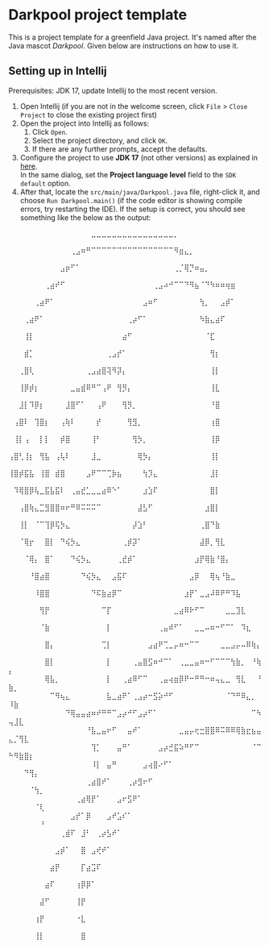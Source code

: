 # Darkpool project template

This is a project template for a greenfield Java project. It's named after the Java mascot _Darkpool_. Given below are instructions on how to use it.

## Setting up in Intellij

Prerequisites: JDK 17, update Intellij to the most recent version.

1. Open Intellij (if you are not in the welcome screen, click `File` > `Close Project` to close the existing project first)
2. Open the project into Intellij as follows:
   1. Click `Open`.
   2. Select the project directory, and click `OK`.
   3. If there are any further prompts, accept the defaults.
3. Configure the project to use **JDK 17** (not other versions) as explained in [here](https://www.jetbrains.com/help/idea/sdk.html#set-up-jdk).<br>
   In the same dialog, set the **Project language level** field to the `SDK default` option.
4. After that, locate the `src/main/java/Darkpool.java` file, right-click it, and choose `Run Darkpool.main()` (if the code editor is showing compile errors, try restarting the IDE). If the setup is correct, you should see something like the below as the output:


⠀⠀⠀⠀⠀⠀⠀⠀⠀⠀⠀⠀⠀⠀⠀⠀⣀⣀⣀⣀⣀⣀⣀⣀⣀⣀⣀⣀⣀⣀⣀⣀⡀⠀⠀⠀⠀⠀⠀⠀⠀⠀⠀⠀⠀⠀⠀⠀⠀⠀⠀⠀⠀⠀⠀⠀
⠀⠀⠀⠀⠀⠀⠀⠀⠀⠀⠀⠀⢀⣠⠶⠛⠉⠉⠉⠉⠉⠉⠉⠉⠉⠉⠉⠉⠉⠉⠉⠉⠻⣶⣄⡀⠀⠀⠀⠀⠀⠀⠀⠀⠀⠀⠀⠀⠀⠀⠀⠀⠀⠀⠀⠀
⠀⠀⠀⠀⠀⠀⠀⠀⠀⠀⣠⡶⠋⠁⠀⠀⠀⠀⠀⠀⠀⠀⠀⠀⠀⠀⠀⠀⠀⠀⠀⠀⢀⡈⢿⡙⠶⣤⡀⠀⠀⠀⠀⠀⠀⠀⠀⠀⠀⠀⠀⠀⠀⠀⠀⠀
⠀⠀⠀⠀⠀⠀⠀⢀⣴⠞⠋⠀⠀⠀⠀⠀⠀⠀⠀⠀⠀⠀⠀⠀⠀⠀⠀⠀⢀⣠⠴⠚⠉⠉⠙⠻⣦⠈⠙⠳⠶⠶⢶⣶⠀⠀⠀⠀⠀⠀⠀⠀⠀⠀⠀⠀
⠀⠀⠀⠀⠀⢀⣴⠟⠁⠀⠀⠀⠀⠀⠀⠀⠀⠀⠀⠀⠀⠀⠀⠀⠀⠀⣠⠶⠋⠀⠀⠀⠀⠀⠀⠀⠀⢳⡀⠀⠀⣠⡾⠁⠀⠀⠀⠀⠀⠀⠀⠀⠀⠀⠀⠀
⠀⠀⠀⢀⣴⠟⠁⠀⠀⠀⠀⠀⠀⠀⠀⠀⠀⠀⠀⠀⠀⠀⠀⢀⡴⠋⠁⠀⠀⠀⠀⠀⠀⠀⠀⠀⠀⠳⣷⣄⣴⠏⠀⠀⠀⠀⠀⠀⠀⠀⠀⠀⠀⠀⠀⠀
⠀⠀⠀⢸⡇⠀⠀⠀⠀⠀⠀⠀⠀⠀⠀⠀⠀⠀⠀⠀⠀⠀⣴⠋⠀⠀⠀⠀⠀⠀⠀⠀⠀⠀⠀⠀⠀⠀⠈⣏⠀⠀⠀⠀⠀⠀⠀⠀⠀⠀⠀⠀⠀⠀⠀⠀
⠀⠀⠀⣾⡁⠀⠀⠀⠀⠀⠀⠀⠀⠀⠀⠀⠀⠀⠀⢀⣠⡞⠁⠀⠀⠀⠀⠀⠀⠀⠀⠀⠀⠀⠀⠀⠀⠀⠀⢻⡆⠀⠀⠀⠀⠀⠀⠀⠀⠀⠀⠀⠀⠀⠀⠀
⠀⠀⢀⣿⢇⠀⠀⠀⠀⠀⠀⠀⠀⠀⠀⢀⣠⣴⣿⢽⠻⡽⡄⠀⠀⠀⠀⠀⠀⠀⠀⠀⠀⠀⠀⠀⠀⠀⠀⢸⡇⠀⠀⠀⠀⠀⠀⠀⠀⠀⠀⠀⠀⠀⠀⠀
⠀⠀⢸⡿⡾⡆⠀⠀⠀⠀⠀⠀⣀⣤⣾⠿⠛⠉⢠⠟⠀⢻⡻⡄⠀⠀⠀⠀⠀⠀⠀⠀⠀⠀⠀⠀⠀⠀⠀⢸⣇⠀⠀⠀⠀⠀⠀⠀⠀⠀⠀⠀⠀⠀⠀⠀
⠀⠀⣸⡇⠹⡿⡆⠀⠀⠀⠀⣸⣿⠋⠁⠀⠀⢠⠟⠀⠀⠀⢻⡻⡀⠀⠀⠀⠀⠀⠀⠀⠀⠀⠀⠀⠀⠀⠀⠘⣿⠀⠀⠀⠀⠀⠀⠀⠀⠀⠀⠀⠀⠀⠀⠀
⠀⢠⣿⠇⠀⢹⣿⡆⠀⠀⢠⢷⠇⠀⠀⠀⠀⡞⠀⠀⠀⠀⠀⢻⣻⡀⠀⠀⠀⠀⠀⠀⠀⠀⠀⠀⠀⠀⠀⢰⣿⠀⠀⠀⠀⠀⠀⠀⠀⠀⠀⠀⠀⠀⠀⠀
⠀⢸⡇⢠⠀⠀⡇⡇⠀⠀⡾⣿⠀⠀⠀⠀⢸⠃⠀⠀⠀⠀⠀⠀⢻⡳⡀⠀⠀⠀⠀⠀⠀⠀⠀⠀⠀⠀⠀⢸⡿⠀⠀⠀⠀⠀⠀⠀⠀⠀⠀⠀⠀⠀⠀⠀
⢠⣿⢃⢸⡆⠀⢻⣧⠀⢠⢧⠇⠀⠀⠀⠀⣸⣀⠀⠀⠀⠀⠀⠀⠀⢿⡳⡄⠀⠀⠀⠀⠀⠀⠀⠀⠀⠀⠀⢸⡇⠀⠀⠀⠀⠀⠀⠀⠀⠀⠀⠀⠀⠀⠀⠀
⢸⣿⡾⣯⣧⠀⢸⣿⠀⣾⣿⠀⠀⠀⠀⣠⠟⠉⠉⢉⡷⣦⠀⠀⠀⠀⢳⡹⣄⠀⠀⠀⠀⠀⠀⠀⠀⠀⠀⣸⡇⠀⠀⠀⠀⠀⠀⠀⠀⠀⠀⠀⠀⠀⠀⠀
⠀⠹⢿⣿⡿⢧⣀⣯⣧⣯⠇⠀⢀⣤⣞⣁⣀⣀⣴⠿⠑⠁⠀⠀⠀⠀⣰⣱⠏⠀⠀⠀⠀⠀⠀⠀⠀⠀⠀⣿⡇⠀⠀⠀⠀⠀⠀⠀⠀⠀⠀⠀⠀⠀⠀⠀
⠀⠀⢠⣿⢷⣄⣉⣻⣿⣿⠶⠖⠛⠿⠭⠭⠭⠉⠀⠀⠀⠀⠀⠀⠀⣼⣣⠋⠀⠀⠀⠀⠀⠀⠀⠀⠀⠀⣰⣿⡇⠀⠀⠀⠀⠀⠀⠀⠀⠀⠀⠀⠀⠀⠀⠀
⠀⠀⢸⡇⠀⠈⠉⢹⡿⢯⡳⣄⠀⠀⠀⠀⠀⠀⠀⠀⠀⠀⠀⠀⡼⣱⠃⠀⠀⠀⠀⠀⠀⠀⠀⠀⠀⢀⣿⠙⣷⠀⠀⠀⠀⠀⠀⠀⠀⠀⠀⠀⠀⠀⠀⠀
⠀⠀⠈⢿⡖⠀⠀⣿⡇⠀⠙⢮⡳⣄⠀⠀⠀⠀⠀⠀⠀⠀⢀⡾⡽⠁⠀⠀⠀⠀⠀⠀⠀⠀⠀⠀⠀⣼⡿⡀⢻⣇⠀⠀⠀⠀⠀⠀⠀⠀⠀⠀⠀⠀⠀⠀
⠀⠀⠀⠈⢿⡄⠀⣿⠁⠀⠀⠀⠙⢮⡳⣄⠀⠀⠀⠀⠀⢀⣞⡾⠁⠀⠀⠀⠀⠀⠀⠀⠀⠀⠀⠀⣰⡟⢿⣷⠘⣿⡄⠀⠀⠀⠀⠀⠀⠀⠀⠀⠀⠀⠀⠀
⠀⠀⠀⠀⠘⣿⣴⣿⠀⠀⠀⠀⠀⠀⠙⢮⡳⣄⠀⠀⣠⣯⠏⠀⠀⠀⠀⠀⠀⠀⠀⠀⠀⠀⠀⣠⡿⠀⠀⢿⢦⠘⣷⣀⠀⠀⠀⠀⠀⠀⠀⠀⠀⠀⠀⠀
⠀⠀⠀⠀⠀⠸⣿⣿⠀⠀⠀⠀⠀⠀⠀⠀⠙⠯⣷⣴⡿⠉⠀⠀⠀⠀⠀⠀⠀⠀⠀⠀⠀⠀⣰⡟⠁⣀⣠⠼⠿⠟⠛⠹⣧⠀⠀⠀⠀⠀⠀⠀⠀⠀⠀⠀
⠀⠀⠀⠀⠀⠀⢻⡟⠀⠀⠀⠀⠀⠀⠀⠀⠀⠀⠉⡏⠀⠀⠀⠀⠀⠀⠀⠀⠀⠀⠀⠀⣀⣴⠿⠗⠋⠉⠀⠀⠀⠀⣀⣀⣹⣇⠀⠀⠀⠀⠀⠀⠀⠀⠀⠀
⠀⠀⠀⠀⠀⠀⠈⣷⠀⠀⠀⠀⠀⠀⠀⠀⠀⠀⠀⡇⠀⠀⠀⠀⠀⠀⠀⠀⠀⢀⣤⠾⠋⠁⠀⠀⣀⣀⠤⠶⠒⠋⠉⠁⠀⠹⣆⠀⠀⠀⠀⠀⠀⠀⠀⠀
⠀⠀⠀⠀⠀⠀⠀⣿⡄⠀⠀⠀⠀⠀⠀⠀⠀⠀⢉⡇⠀⠀⠀⠀⠀⠀⠀⣠⣴⠟⢉⣀⡤⠶⠒⠉⠉⠀⠀⠀⠀⣀⣀⣠⡤⠤⠿⢷⡄⠀⠀⠀⠀⠀⠀⠀
⠀⠀⠀⠀⠀⠀⠀⣿⡇⠀⠀⠀⠀⠀⠀⠀⠀⠀⠀⡇⠀⠀⠀⠀⢀⣤⣿⣫⠶⠚⠉⠁⠀⢀⣀⣀⣤⠶⠒⠋⠉⠉⠉⢳⣷⡀⠀⠘⢷⡄⠀⠀⠀⠀⠀⠀
⠀⠀⠀⠀⠀⠀⠀⢿⣧⡀⠀⠀⠀⠀⠀⠀⠀⠀⠀⡇⠀⠀⢀⣴⠿⠋⠉⠀⠀⢀⣤⢴⣶⡿⠟⠒⠛⠛⠒⠶⢤⣄⣀⠀⢻⣇⠀⠀⠘⣷⡀⠀⠀⠀⠀⠀
⠀⠀⠀⠀⠀⠀⠀⠀⠉⠻⢦⣄⠀⠀⠀⠀⠀⠀⠀⣧⣀⣴⠟⠁⢀⣠⡴⠒⣫⡵⠚⠋⠀⠀⠀⠀⠀⠀⠀⠀⠀⠀⠈⠙⠛⠿⣄⡀⠀⠸⣷⠀⠀⠀⠀⠀
⠀⠀⠀⠀⠀⠀⠀⠀⠀⠀⠀⠙⢿⣤⣤⣴⠶⠞⠛⠛⠉⣠⡴⠚⠋⣠⡴⠋⠁⠀⠀⠀⠀⠀⠀⠀⠀⠀⠀⠀⠀⠀⠀⠀⠀⠀⠀⠉⠳⢤⣸⣇⠀⠀⠀⠀
⠀⠀⠀⠀⠀⠀⠀⠀⠀⠀⠀⠀⠀⠀⠀⠘⣧⣀⣤⠖⠋⠀⠀⣤⠞⠁⠀⠀⠀⠀⠀⠀⠀⣀⣤⡤⢖⣒⣿⣿⠿⠭⠿⠿⢿⣷⣖⣦⣤⣄⡈⢻⣇⠀⠀⠀
⠀⠀⠀⠀⠀⠀⠀⠀⠀⠀⠀⠀⠀⠀⠀⠀⢹⡁⠀⠀⠀⣤⠛⠁⠀⠀⠀⠀⠀⣠⡴⣚⣯⠵⠛⠋⠉⠀⠀⠀⠀⠀⠀⠀⠀⠀⠀⠈⠉⠓⠻⣷⣿⡆⠀⠀
⠀⠀⠀⠀⠀⠀⠀⠀⠀⠀⠀⠀⠀⠀⠀⠀⠸⡇⠀⣤⠛⠀⠀⠀⠀⠀⣠⢴⣿⠔⠋⠁⠀⠀⠀⠀⠀⠀⠀⠀⠀⠀⠀⠀⠀⠀⠀⠀⠀⠀⠀⠀⠙⢻⡄⠀
⠀⠀⠀⠀⠀⠀⠀⠀⠀⠀⠀⠀⠀⠀⠀⢀⣴⣿⠞⠁⠀⠀⠀⢀⡴⣻⠖⠋⠀⠀⠀⠀⠀⠀⠀⠀⠀⠀⠀⠀⠀⠀⠀⠀⠀⠀⠀⠀⠀⠀⠀⠀⠀⠈⢳⡀
⠀⠀⠀⠀⠀⠀⠀⠀⠀⠀⠀⠀⠀⢀⣴⢿⡟⠁⠀⠀⠀⣠⠖⣫⠟⠁⠀⠀⠀⠀⠀⠀⠀⠀⠀⠀⠀⠀⠀⠀⠀⠀⠀⠀⠀⠀⠀⠀⠀⠀⠀⠀⠀⠀⠈⢇
⠀⠀⠀⠀⠀⠀⠀⠀⠀⠀⠀⠀⣠⡞⠁⡿⠀⠀⠀⣠⠞⣡⠎⠁⠀⠀⠀⠀⠀⠀⠀⠀⠀⠀⠀⠀⠀⠀⠀⠀⠀⠀⠀⠀⠀⠀⠀⠀⠀⠀⠀⠀⠀⠀⠀⠘
⠀⠀⠀⠀⠀⠀⠀⠀⠀⠀⢀⣾⠏⠀⣸⠃⠀⢀⡴⣣⠞⠁⠀⠀⠀⠀⠀⠀⠀⠀⠀⠀⠀⠀⠀⠀⠀⠀⠀⠀⠀⠀⠀⠀⠀⠀⠀⠀⠀⠀⠀⠀⠀⠀⠀⠀
⠀⠀⠀⠀⠀⠀⠀⠀⠀⣠⡾⠁⠀⠀⣿⠀⣠⢞⠞⠁⠀⠀⠀⠀⠀⠀⠀⠀⠀⠀⠀⠀⠀⠀⠀⠀⠀⠀⠀⠀⠀⠀⠀⠀⠀⠀⠀⠀⠀⠀⠀⠀⠀⠀⠀⠀
⠀⠀⠀⠀⠀⠀⠀⠀⣴⡟⠀⠀⠀⠀⡏⣴⣩⠏⠀⠀⠀⠀⠀⠀⠀⠀⠀⠀⠀⠀⠀⠀⠀⠀⠀⠀⠀⠀⠀⠀⠀⠀⠀⠀⠀⠀⠀⠀⠀⠀⠀⠀⠀⠀⠀⠀
⠀⠀⠀⠀⠀⠀⠀⣴⠏⠀⠀⠀⠀⢰⡿⡿⠁⠀⠀⠀⠀⠀⠀⠀⠀⠀⠀⠀⠀⠀⠀⠀⠀⠀⠀⠀⠀⠀⠀⠀⠀⠀⠀⠀⠀⠀⠀⠀⠀⠀⠀⠀⠀⠀⠀⠀
⠀⠀⠀⠀⠀⠀⣼⠋⠀⠀⠀⠀⠀⢸⡟⠀⠀⠀⠀⠀⠀⠀⠀⠀⠀⠀⠀⠀⠀⠀⠀⠀⠀⠀⠀⠀⠀⠀⠀⠀⠀⠀⠀⠀⠀⠀⠀⠀⠀⠀⠀⠀⠀⠀⠀⠀
⠀⠀⠀⠀⠀⢰⡟⠀⠀⠀⠀⠀⠀⠐⣇⠀⠀⠀⠀⠀⠀⠀⠀⠀⠀⠀⠀⠀⠀⠀⠀⠀⠀⠀⠀⠀⠀⠀⠀⠀⠀⠀⠀⠀⠀⠀⠀⠀⠀⠀⠀⠀⠀⠀⠀⠀
⠀⠀⠀⠀⠀⢸⡇⠀⠀⠀⠀⠀⠀⠀⣿⠀⠀⠀⠀⠀⠀⠀⠀⠀⠀⠀⠀⠀⠀⠀⠀⠀⠀⠀⠀⠀⠀⠀⠀⠀⠀⠀⠀⠀⠀⠀⠀⠀⠀⠀⠀⠀⠀⠀⠀⠀